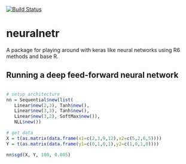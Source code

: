 [![Build Status](https://travis-ci.org/frhl/neuralnetr.svg?branch=master)](https://travis-ci.org/frhl/neuralnetr)

# neuralnetr

A package for playing around with keras like neural networks using R6 methods and base R.

## Running a deep feed-forward neural network

```R

# setup architecture
nn = Sequential$new(list(
   Linear$new(2,3), Tanh$new(),
   Linear$new(3,3), Tanh$new(),
   Linear$new(3,2), SoftMax$new()),
   NLL$new())

# get data
X = t(as.matrix(data.frame(x1=c(2,3,9,12),x2=c(5,2,6,5))))
Y = t(as.matrix(data.frame(y1=c(0,1,0,1),y2=c(1,0,1,0))))

nn$sgd(X, Y, 100, 0.005)


```



